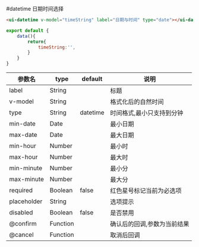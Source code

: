 #datetime
日期时间选择


```html
<ui-datetime v-model="timeString" label="日期与时间" type="date"></ui-datetime>
```

```js
export default {
    data(){
        return{
            timeString:'',
        }
    }
}
```

参数名      |  type    | default  |  说明
------------|----------|----------|----------
label       | String   |          |  标题
v-model     | String   |          |  格式化后的自然时间
type        | String   | datetime |  时间格式,最小只支持到分钟
min-date    | Date     |          |  最小日期
max-date    | Date     |          |  最大日期
min-hour    | Number   |          |  最小时
max-hour    | Number   |          |  最大时
min-minute  | Number   |          |  最小分
max-minute  | Number   |          |  最大分
required    | Boolean  | false    |  红色星号标记当前为必选项
placeholder | String   |          |  选项提示
disabled    | Boolean  | false    |  是否禁用
@confirm    | Function |          |  确认后的回调,参数为当前结果
@cancel     | Function |          |  取消后回调

